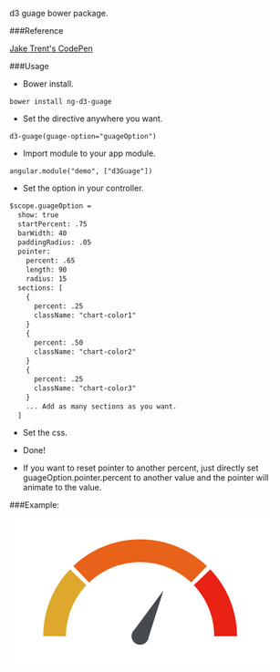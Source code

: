 d3 guage bower package.

###Reference

[Jake Trent's CodePen](http://codepen.io/jaketrent/pen/eloGk)

###Usage

- Bower install.
```
bower install ng-d3-guage
```

- Set the directive anywhere you want.
```
d3-guage(guage-option="guageOption")
```

- Import module to your app module.
```
angular.module("demo", ["d3Guage"])
```

- Set the option in your controller.
```
$scope.guageOption =
  show: true
  startPercent: .75
  barWidth: 40
  paddingRadius: .05
  pointer:
    percent: .65
    length: 90
    radius: 15
  sections: [
    {
      percent: .25
      className: "chart-color1"
    }
    {
      percent: .50
      className: "chart-color2"
    }
    {
      percent: .25
      className: "chart-color3"
    }
    ... Add as many sections as you want.
  ]
```

- Set the css.

- Done!

- If you want to reset pointer to another percent, just directly set guageOption.pointer.percent to another value and the pointer will animate to the value.

###Example:

![alt tag](example.png)